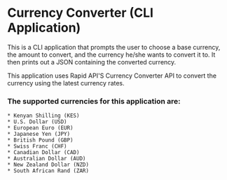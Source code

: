 # Currency Converter (CLI Application)
  This is a CLI application that prompts the user to choose a base currency,
  the amount to convert, and the currency he/she wants to convert it to.
  It then prints out a JSON containing the converted currency.
 
  This application uses Rapid API'S Currency Converter API to convert the currency using the latest currency rates.
  
  ### The supported currencies for this application are:
    * Kenyan Shilling (KES)
    * U.S. Dollar (USD)
    * European Euro (EUR)
    * Japanese Yen (JPY)
    * British Pound (GBP)
    * Swiss Franc (CHF)
    * Canadian Dollar (CAD)
    * Australian Dollar (AUD)
    * New Zealand Dollar (NZD)
    * South African Rand (ZAR)
  

